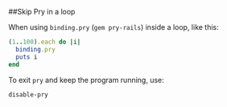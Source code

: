 ##Skip Pry in a loop

When using `binding.pry` (`gem pry-rails`) inside a loop, like this:

```ruby
(1..100).each do |i|
  binding.pry
  puts i
end
```

To exit `pry` and keep the program running, use:

    disable-pry
